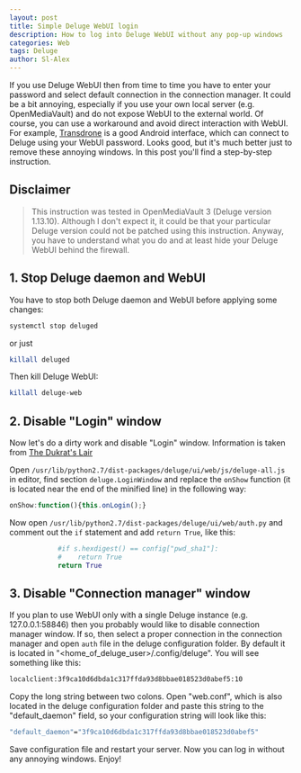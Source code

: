```yaml
---
layout: post
title: Simple Deluge WebUI login
description: How to log into Deluge WebUI without any pop-up windows
categories: Web
tags: Deluge
author: Sl-Alex
---
```

If you use Deluge WebUI then from time to time you have to enter your password and select default connection in the connection manager. It could be a bit annoying, especially if you use your own local server (e.g. OpenMediaVault) and do not expose WebUI to the external world. Of course, you can use a workaround and avoid direct interaction with WebUI. For example, [Transdrone](https://play.google.com/store/apps/details?id=org.transdroid.lite) is a good Android interface, which can connect to Deluge using your WebUI password. Looks good, but it's much better just to remove these annoying windows. In this post you'll find a step-by-step instruction.




## Disclaimer
> This instruction was tested in OpenMediaVault 3 (Deluge version 1.13.10). Although I don't expect it, it could be that your particular Deluge version could not be patched using this instruction. Anyway, you have to understand what you do and at least hide your Deluge WebUI behind the firewall.

## 1. Stop Deluge daemon and WebUI
You have to stop both Deluge daemon and WebUI before applying some changes:
```bash
systemctl stop deluged
```
or just
```bash
killall deluged
```
Then kill Deluge WebUI:
```bash
killall deluge-web
```
## 2. Disable "Login" window
Now let's do a dirty work and disable "Login" window. Information is taken from [The Dukrat's Lair](https://dukrat.net/124/deluge-webui-1-3-6-autologin-disable-password)

Open ```/usr/lib/python2.7/dist-packages/deluge/ui/web/js/deluge-all.js``` in editor, find section ```deluge.LoginWindow``` and replace the ```onShow``` function (it is located near the end of the minified line) in the following way:
```javascript
onShow:function(){this.onLogin();}
```
Now open ```/usr/lib/python2.7/dist-packages/deluge/ui/web/auth.py``` and comment out the ```if``` statement and add ```return True```, like this:
```python
            #if s.hexdigest() == config["pwd_sha1"]:
            #    return True
            return True
```
## 3. Disable "Connection manager" window
If you plan to use WebUI only with a single Deluge instance (e.g. 127.0.0.1:58846) then you probably would like to disable connection manager window. If so, then select a proper connection in the connection manager and open ```auth``` file in the deluge configuration folder. By default it is located in "&lt;home_of_deluge_user&gt;/.config/deluge". You will see something like this:
```bash
localclient:3f9ca10d6dbda1c317ffda93d8bbae018523d0abef5:10
```
Copy the long string between two colons. Open "web.conf", which is also located in the deluge configuration folder and paste this string to the "default_daemon" field, so your configuration string will look like this:
```bash
"default_daemon"="3f9ca10d6dbda1c317ffda93d8bbae018523d0abef5"
```
Save configuration file and restart your server. Now you can log in without any annoying windows. Enjoy!